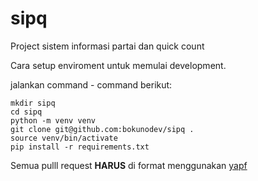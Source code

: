 # sipq
Project sistem informasi partai dan quick count

Cara setup enviroment untuk memulai development.

jalankan command - command berikut:
```Shell
mkdir sipq
cd sipq
python -m venv venv
git clone git@github.com:bokunodev/sipq .
source venv/bin/activate
pip install -r requirements.txt
```

Semua pulll request **HARUS** di format menggunakan [yapf](https://github.com/google/yapf)
